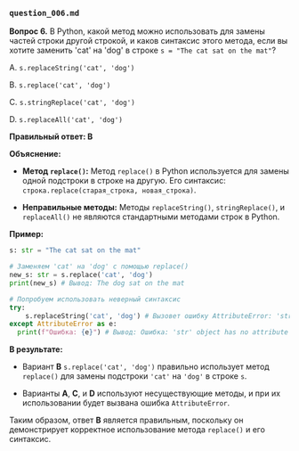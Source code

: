 ### `question_006.md`

**Вопрос 6.** В Python, какой метод можно использовать для замены частей строки другой строкой, и каков синтаксис этого метода, если вы хотите заменить 'cat' на 'dog' в строке `s = "The cat sat on the mat"`?

A.  `s.replaceString('cat', 'dog')`

B.  `s.replace('cat', 'dog')`

C.  `s.stringReplace('cat', 'dog')`

D.  `s.replaceAll('cat', 'dog')`

**Правильный ответ: B**

**Объяснение:**

*   **Метод `replace()`:** Метод `replace()` в Python используется для замены одной подстроки в строке на другую. Его синтаксис: `строка.replace(старая_строка, новая_строка)`.

*   **Неправильные методы:** Методы  `replaceString()`, `stringReplace()`, и `replaceAll()` не являются стандартными методами строк в Python.

**Пример:**

```python
s: str = "The cat sat on the mat"

# Заменяем 'cat' на 'dog' с помощью replace()
new_s: str = s.replace('cat', 'dog')
print(new_s) # Вывод: The dog sat on the mat

# Попробуем использовать неверный синтаксис
try:
    s.replaceString('cat', 'dog') # Вызовет ошибку AttributeError: 'str' object has no attribute 'replaceString'
except AttributeError as e:
  print(f"Ошибка: {e}") # Вывод: Ошибка: 'str' object has no attribute 'replaceString'
```

**В результате:**

*   Вариант **B**  `s.replace('cat', 'dog')` правильно использует метод `replace()` для замены подстроки `'cat'` на `'dog'` в строке `s`.

*   Варианты **A**, **C**, и **D** используют несуществующие методы, и при их использовании будет вызвана ошибка `AttributeError`.

Таким образом, ответ **B** является правильным, поскольку он демонстрирует корректное использование метода `replace()` и его синтаксис.
